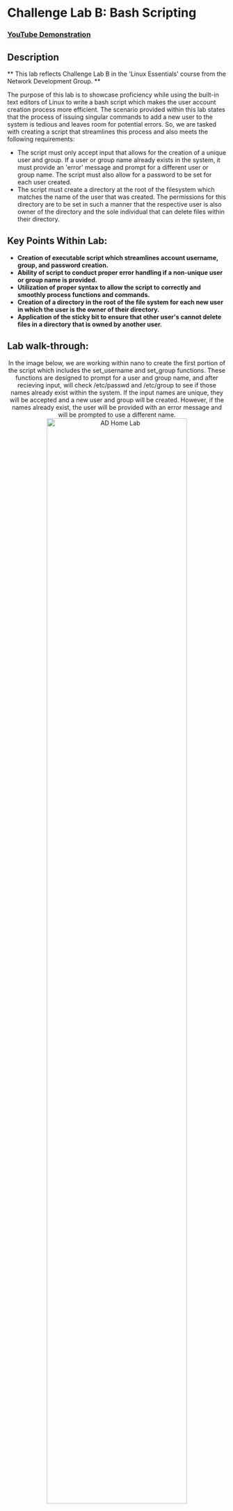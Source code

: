 <h1>Challenge Lab B: Bash Scripting</h1>

 ### [YouTube Demonstration](https://youtu.be/7eJexJVCqJo)

<h2>Description</h2>
** This lab reflects Challenge Lab B in the 'Linux Essentials' course from the Network Development Group. **

The purpose of this lab is to showcase proficiency while using the built-in text editors of Linux to write a bash script which makes the user account creation process more efficient. The scenario provided within this lab states that the process of issuing singular commands to add a new user to the system is tedious and leaves room for potential errors. So, we are tasked with creating a script that streamlines this process and also meets the following requirements:
- The script must only accept input that allows for the creation of a unique user and group. If a user or group name already exists in the system, it must provide an 'error' message and prompt for a different user or group name. The script must also allow for a password to be set for each user created.
- The script must create a directory at the root of the filesystem which matches the name of the user that was created. The permissions for this directory are to be set in such a manner that the respective user is also owner of the directory and the sole individual that can delete files within their directory. 

<h2>Key Points Within Lab: </h2>

- <b>Creation of executable script which streamlines account username, group, and password creation.</b>
- <b>Ability of script to conduct proper error handling if a non-unique user or group name is provided.</b>
- <b>Utilization of proper syntax to allow the script to correctly and smoothly process functions and commands.</b>
- <b>Creation of a directory in the root of the file system for each new user in which the user is the owner of their directory.</b>
- <b>Application of the sticky bit to ensure that other user's cannot delete files in a directory that is owned by another user.</b>

<h2>Lab walk-through:</h2>

<p align="center">
In the image below, we are working within nano to create the first portion of the script which includes the set_username and set_group functions. These functions are designed to prompt for a user and group name, and after recieving input, will check /etc/passwd and /etc/group to see if those names already exist within the system. If the input names are unique, they will be accepted and a new user and group will be created. However, if the names already exist, the user will be provided with an error message and will be prompted to use a different name. <br/>
<img src="https://i.imgur.com/sjZxzd9.png" height="80%" width="80%" alt="AD Home Lab"/>
<br />
<br />

<p align="center">
In this image we have saved the current state of the script to a file which we have called 'user_management.sh'. We have also changed the permissions of the file and made it executable so that we can proceed to run the script and ensure that it is working as intended.<br/>
<img src="https://i.imgur.com/TvZsSlz.png" height="80%" width="80%" alt="AD Home Lab"/>
<br />
<br />

<p align="center">
In this image, we are running the script and attempting to see if the functions that we created so far are working properly. Please note that the account that I am using to create and run the script is called 'user' so it already exists in the system. Additionally, there is also a group called 'IT' that exists in the system, which I created previously for use in a separate lab. So, when the script is run and I am prompted for a username, my input of 'user' is denied and I am supplied with an error message and relevant info which shows that 'user' already exists in the system. After selecting a username that is unique, I perform the same test for the group name. As you can see, 'IT' is denied because it already exists, however, my input of 'new_group' is accepted because it is unique. So far, the script seems to be working properly, and with the addition of a few more commands, the script will be complete and fulfill all requirements of the lab. <br/>
<img src="https://i.imgur.com/1sVuzFp.png" height="80%" width="80%" alt="AD Home Lab"/>
<br />
<br />

<p align="center">
In this image, we are back working within the script. I have added in several more commands in order to finish the script and satisfy the full requirements set forth by the lab. Some of the commands which I've added in include the useradd, groupadd, and passwd commands. The addition of these commands allow for the input user and group names to be officially added into the system once they are accepted by the script. The user will be provided with messages that state that the user and group names were successfully added, and the user will also be provided with a prompt that allows them to set a password for their account. The final few commands which follow include the mkdir, chown, and chmod commands. At this point, these commands are creating a directory at the root of the filesystem for each user, placing ownership of that directory in possession of the user that was created, and setting permissions of that directory so that the owner has full read, write, and execute permissions. Additionally, we are also utilizing the chmod command to set the sticky bit on the new user directory that was created. This makes it so only the user who is the owner of that directory is able to delete files within the directory.  <br/>
<img src="https://i.imgur.com/58AuDfn.png" height="80%" width="80%" alt="AD Home Lab"/>
<br />
<br />

<p align="center">
In this image, we are attempting to run the script in its final form. By using the script, I am easily able to add 'test_user' who belongs to 'test_group' to the system, I am also able to give them a preliminary password, and the script also provides the new user with their own directory in which they have full control of their own files. A success message appears on the screen to showcase that all parts of the script ran accordingly,and by checking the /etc/passwd and /etc/group directories, we are able to confirm the existence of 'test_user' and 'test_group', thus confirming the success of the script.  <br/>
<img src="https://i.imgur.com/Q8roGE7.png" height="80%" width="80%" alt="AD Home Lab"/>
<br />
<br />




<!--
 ```diff
- text in red
+ text in green
! text in orange
# text in gray
@@ text in purple (and bold)@@
```
--!>
